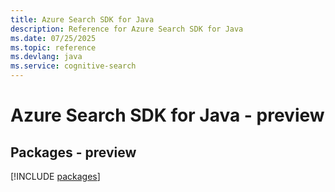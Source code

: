 ```yaml
---
title: Azure Search SDK for Java
description: Reference for Azure Search SDK for Java
ms.date: 07/25/2025
ms.topic: reference
ms.devlang: java
ms.service: cognitive-search
---
```

# Azure Search SDK for Java - preview
## Packages - preview
[!INCLUDE [packages](search-index.md)]